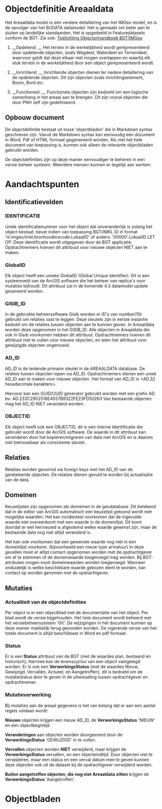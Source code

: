 ﻿# Objectdefinitie Areaaldata

Het Areaaldata model is een verdere detaillering van het IMGeo model, en is de opvolger van het BUDATA datamodel.
Het is gemaakt om beter aan te sluiten op landelijke standaarden. Het is opgedeeld in Featuredatasets conform de BGT.
Zie ook: [Toelichting Objectenhandboek BGT|IMGeo](http://imgeo.geostandaarden.nl/toelichting)

1. __Opdelend: __
	Het terrein in de werkelijkheid wordt gerepresenteerd door opdelende objecten, zoals Wegdeel, Waterdeel en Terreindeel, 
	waarvoor geldt dat deze elkaar niet mogen overlappen en waarbij elk stuk terrein in de werkelijkheid door een object gerepresenteerd wordt.

2. __Inrichtend: __
	Inrichtende objecten dienen ter nadere detaillering van de opdelende objecten. Dit zijn objecten zoals inrichtingselement, Boom, Bord etc.

3. __Functioneel: __
	Functionele objecten zijn bedoeld om een logische samenhang in het areaal aan te brengen. Dit zijn vooral objecten die door PNH zelf zijn gedefinieerd.


	
## Opbouw document

De objectdefinitie bestaat uit losse 'objectbladen' die in Markdown syntax geschreven zijn.
Vanuit de Markdown syntax kan eenvoudig een document in Word, Pdf of HTML formaat gegenereerd worden. Als niet het hele document van toepassing is, kunnen ook alleen de relevante objectbladen gebruikt worden.

De objectdefinities zijn op deze manier eenvoudiger te beheren in een versie beheer systeem. Meerdere mensen kunnen er tegelijk aan werken. 

# Aandachtspunten

## Identificatievelden

### IDENTIFICATIE
Uniek identificatienummer voor het object dat onveranderlijk is zolang het object bestaat: bevat indien van toepassing BGT/IMKL ID in format 'nl.imgeo/imkl.bronhouderscode.LokaalID' of anders: '00000'.LokaalID 
LET OP: Deze identificatie wordt uitgegeven door de BGT applicatie. Opdrachtnemers hoeven dit attribuut voor nieuwe objecten NIET aan te maken.


### GlobalID
Elk object heeft een unieke GlobalID (Global Unique Identifier). Dit is een systeemveld van de ArcGIS software die het beheer van replica's voor mutaties bijhoudt. Dit attribuut zal in de komende 4.3 datamodel update gesaneerd worden.

### GISIB_ID
In de gebruikte beheersoftware Gisib worden er ID's van number(10) gebruikt om relaties vast te leggen.
Deze sleutels zijn in eerste instantie bedoelt om de relaties tussen objecten aan te kunnen geven. In Areaaldata worden deze opgenomen in het GISIB_ID.
Alle objecten in Areaaldata die ook in Gisib voorkomen hebben dit attribuut. Opdrachtnemers hoeven dit attribuut niet te vullen voor nieuwe objecten, en laten het attribuut voor gewijzigde objecten ongemoeid.

### AD_ID
AD_ID is de leidende primaire sleutel in de AREAALDATA database. De relaties tussen objecten lopen via AD_ID.
Opdrachtnemers dienen een uniek AD_ID aan te maken voor nieuwe objecten. Het format van AD_ID is <AD.32 hexadecimale karakters>.


Hiervoor kan een GUID/UUID generator gebruikt worden met een prefix AD. bv: AD.233C2952516E4557B9322FE23FD50263
Van bestaande objecten mag het AD_ID NIET veranderd worden.


### OBJECTID
Elk object heeft ook een OBJECTID, dit is een interne Identificatie die gebruikt wordt door de ArcGIS software. De waarde in dit attribuut kan veranderen door het kopieren/migreren van data met ArcGIS en is daarom niet betrouwbaar als consistente sleutel. 


## Relaties

Relaties worden gevormd via foreign keys met het AD_ID van de gerelateerde objecten.
De relaties dienen gevuld te worden bij actualisatie van de data.

## Domeinen

Keuzelijsten zijn opgenomen als domeinen in de geodatabase. Dit betekend dat in de editor van ArcGIS automatisch een keuzelijst getoond wordt met mogelijke waarden.
Het kan incidenteel voorkomen dat de ingevulde waarde niet overeenkomt met een waarde in de domeinlijst. Dit komt doordat er wel hernieuwd is afgestemd welke waarde gewenst zijn, maar de bestaande data nog niet altijd veranderd is.

Het kan ook voorkomen dat een gewenste waarde nog niet in een domeinlijst voorkomt. (bijvoorbeeld een nieuw type armatuur) In deze gevallen moet er altijd contact opgenomen worden met de opdrachtgever om af te stemmen of de domeinwaarde toegevoegd mag worden.
Bij BGT-attributen mogen nooit domeinwaarden worden toegevoegd. Wanneer onduidelijk is welke beschikbare waarde gekozen dient te worden, kan contact op worden genomen met de opdrachtgever.

## Mutaties

### Actualiteit van de objectdefinities
Per object is er een objectblad met de documentatie van het object. Per blad wordt de versie bijgehouden. Het hele document wordt beheerd met het versiebeheersysteem 'Git'. 
De wijzigingen in het document kunnen op deze manier makkelijk terug gevonden worden. De vigerende versie van het totale document is altijd beschikbaar in Word en pdf formaat.


### Status
Er is een __Status__ attribuut van de BGT (met de waardes plan, bestaand en historisch), hiermee kan de levenscyclus van een object vastgelegd worden.
Er is ook een __VerwerkingsStatus__ (met de waardes Nieuw, Gewijzigd, Vervallen, Actueel, en Aangetroffen), dit is bedoeld om de mutatiestatus door te geven in de uitwisseling tussen opdrachtgever en opdrachtnemer.

### Mutatieverwerking
Bij mutaties aan de areaal gegevens is het van belang dat er aan een aantal regels voldaan wordt:

__Nieuwe__ objecten krijgen een nieuw AD_ID, de __VerwerkingsStatus__ 'NIEUW' en een objectbegintijd.

__Veranderingen__ aan objecten worden doorgevoerd door de __VerwerkingsStatus__ 'GEWIJZIGD' in te vullen.

__Vervallen__ objecten worden __NIET__ verwijderd, maar krijgen de __VerwerkingsStatus__ vervallen, en een objecteindtijd. 
Door objecten niet te verwijderen, maar een status en een verval datum mee te geven kunnen deze objecten ook uit de dataset bij de opdrachtgever verwijderd worden. 

__Buiten aangetroffen objecten, die nog niet Areaaldata zitten__ krijgen de __VerwerkingsStatus__ 'Aangetroffen'.


# Objectbladen
